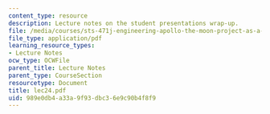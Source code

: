 ```yaml
---
content_type: resource
description: Lecture notes on the student presentations wrap-up.
file: /media/courses/sts-471j-engineering-apollo-the-moon-project-as-a-complex-system-spring-2007/989e0db4a33a9f93dbc36e9c90b4f8f9_lec24.pdf
file_type: application/pdf
learning_resource_types:
- Lecture Notes
ocw_type: OCWFile
parent_title: Lecture Notes
parent_type: CourseSection
resourcetype: Document
title: lec24.pdf
uid: 989e0db4-a33a-9f93-dbc3-6e9c90b4f8f9
---
```

